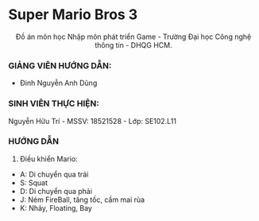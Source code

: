 # Super Mario Bros 3
<p align="center">Đồ án môn học Nhập môn phát triển Game - Trường Đại học Công nghệ thông tin - DHQG HCM.</p>

### GIẢNG VIÊN HƯỚNG DẪN:
- Đinh Nguyễn Anh Dũng

### SINH VIÊN THỰC HIỆN:
Nguyễn Hữu Trí - MSSV: 18521528 - Lớp: SE102.L11

### HƯỚNG DẪN
1. Điều khiển Mario:
- A: Di chuyển qua trái
- S: Squat
- D: Di chuyển qua phải
- J: Ném FireBall, tăng tốc, cầm mai rùa
- K: Nhảy, Floating, Bay
